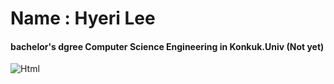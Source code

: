 # Name : Hyeri Lee
#### bachelor's dgree Computer Science Engineering in Konkuk.Univ (Not yet)
<img alt="Html" src ="https://img.shields.io/badge/DuckDuckGo.svg?&style=for-the-badge&logo=Hyeri&logoColor=#DE5833"/>
